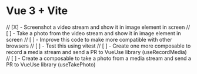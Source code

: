 # Vue 3 + Vite

// [X] - Screenshot a video stream and show it in image element in screen
// [ ] - Take a photo from the video stream and show it in image element in screen
// [ ] - Improve this code to make more compatible with other browsers 
// [ ] - Test this using vitest
// [ ] - Create one more composable to record a media stream and send a PR to VueUse library (useRecordMedia)
// [ ] - Create a composable to take a photo from a media stream and send a PR to VueUse library (useTakePhoto)

